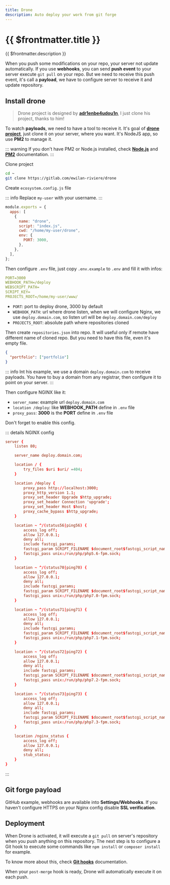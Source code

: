 ```yaml
---
title: Drone
description: Auto deploy your work from git forge
---
```


# {{ $frontmatter.title }}

{{ $frontmatter.description }}

When you push some modifications on your repo, your server not update automatically. If you use **webhooks**, you can send **push event** to your server execute `git pull` on your repo. But we need to receive this push event, it's call a **payload**, we have to configure server to receive it and update repository.

## Install drone

> Drone project is designed by [**adr1enbe4udou1n**](https://github.com/adr1enbe4udou1n), I just clone his project, thanks to him!

To watch **payloads**, we need to have a tool to receive it. It's goal of [**drone project**](https://gitlab.com/ewilan-riviere/drone), just clone it on your server, where you want. It's NodeJS app, so use **PM2** to manage it.

::: warning
If you don't have PM2 or Node.js installed, check [**Node.js**](/server/binaries/nodejs) and [**PM2**](/server/nginx/nodejs-pm2) documentation.
:::

Clone project

```sh
cd ~
git clone https://gitlab.com/ewilan-riviere/drone
```

Create `ecosystem.config.js` file

::: info
Replace `my-user` with your username.
:::

```js:~/ecosystem.config.js
module.exports = {
  apps: [
    {
      name: "drone",
      script: "index.js",
      cwd: "/home/my-user/drone",
      env: {
        PORT: 3000,
      },
    },
  ],
};
```

Then configure `.env` file, just copy `.env.example` to `.env` and fill it with infos:

```yaml [~/drone-manual/.env]
PORT=3000
WEBHOOK_PATH=/deploy
WEBSCRIPT_PATH=
SCRIPT_KEY=
PROJECTS_ROOT=/home/my-user/www/
```

- `PORT`: port to deploy drone, 3000 by default
- `WEBHOOK_PATH`: url where drone listen, when we will configure Nginx, we use `deploy.domain.com`, so listen url will be `deploy.domain.com/deploy`
- `PROJECTS_ROOT`: absolute path where repositories cloned

Then create `repositories.json` into repo. It will useful only if remote have different name of cloned repo. But you need to have this file, even it's empty file.

```json:~/drone/repositories.json
{
  "portfolio": ["portfolio"]
}
```

::: info
Int his example, we use a domain `deploy.domain.com` to receive payloads. You have to buy a domain from any registrar, then configure it to point on your server.
:::

Then configure NGINX like it:

- `server_name`: example url `deploy.domain.com`
- `location /deploy`: like **WEBHOOK_PATH** define in `.env` file
- `proxy_pass`: **3000** is the **PORT** define in `.env` file

Don't forget to enable this config.

::: details NGINX config

```nginx:/etc/nginx/conf.d/deploy.domain.com.conf
server {
    listen 80;

    server_name deploy.domain.com;

    location / {
        try_files $uri $uri/ =404;
    }

    location /deploy {
        proxy_pass http://localhost:3000;
        proxy_http_version 1.1;
        proxy_set_header Upgrade $http_upgrade;
        proxy_set_header Connection 'upgrade';
        proxy_set_header Host $host;
        proxy_cache_bypass $http_upgrade;
    }

    location ~ ^/(status56|ping56) {
        access_log off;
        allow 127.0.0.1;
        deny all;
        include fastcgi_params;
        fastcgi_param SCRIPT_FILENAME $document_root$fastcgi_script_name;
        fastcgi_pass unix:/run/php/php5.6-fpm.sock;
    }

    location ~ ^/(status70|ping70) {
        access_log off;
        allow 127.0.0.1;
        deny all;
        include fastcgi_params;
        fastcgi_param SCRIPT_FILENAME $document_root$fastcgi_script_name;
        fastcgi_pass unix:/run/php/php7.0-fpm.sock;
    }

    location ~ ^/(status71|ping71) {
        access_log off;
        allow 127.0.0.1;
        deny all;
        include fastcgi_params;
        fastcgi_param SCRIPT_FILENAME $document_root$fastcgi_script_name;
        fastcgi_pass unix:/run/php/php7.1-fpm.sock;
    }

    location ~ ^/(status72|ping72) {
        access_log off;
        allow 127.0.0.1;
        deny all;
        include fastcgi_params;
        fastcgi_param SCRIPT_FILENAME $document_root$fastcgi_script_name;
        fastcgi_pass unix:/run/php/php7.2-fpm.sock;
    }

    location ~ ^/(status73|ping73) {
        access_log off;
        allow 127.0.0.1;
        deny all;
        include fastcgi_params;
        fastcgi_param SCRIPT_FILENAME $document_root$fastcgi_script_name;
        fastcgi_pass unix:/run/php/php7.3-fpm.sock;
    }

    location /nginx_status {
        access_log off;
        allow 127.0.0.1;
        deny all;
        stub_status;
    }
}
```

:::

## Git forge payload

GitHub example, webhooks are available into **Settings/Webhooks**. If you haven't configure HTTPS on your Nginx config disable **SSL verification**.

## Deployment

When Drone is activated, it will execute a `git pull` on server's repository when you push anything on this repository. The next step is to configure a Git hook to execute some commands like `npm install` or `composer install` for example.

To know more about this, check [**Git hooks**](/server/ci-cd/git-hooks) documentation.

When your `post-merge` hook is ready, Drone will automatically execute it on each push.
